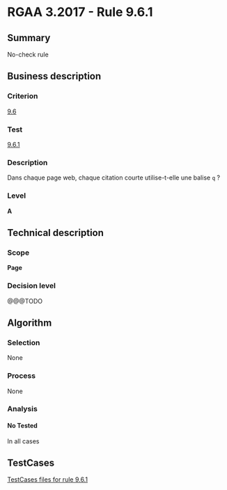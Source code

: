 # RGAA 3.2017 - Rule 9.6.1

## Summary
No-check rule


## Business description

### Criterion
[9.6](http://references.modernisation.gouv.fr/rgaa-accessibilite/criteres.html#crit-9-6)

### Test
[9.6.1](http://references.modernisation.gouv.fr/rgaa-accessibilite/criteres.html#test-9-6-1)

### Description
<div lang="fr">Dans chaque page web, chaque citation courte utilise-t-elle une balise <code lang="en">q</code>&nbsp;?</div>

### Level
**A**


## Technical description

### Scope
**Page**

### Decision level
@@@TODO


## Algorithm

### Selection
None

### Process
None

### Analysis

#### No Tested
In all cases


##  TestCases

[TestCases files for rule 9.6.1](https://github.com/Asqatasun/Asqatasun/tree/develop/rules/rules-rgaa3.2017/src/test/resources/testcases/rgaa32017/Rgaa32017Rule090601/)


